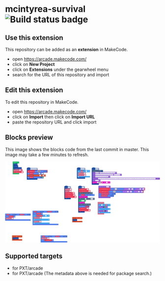 # mcintyrea-survival ![Build status badge](https://github.com/mcintyre-a/mcintyrea-survival/workflows/MakeCode/badge.svg)



## Use this extension

This repository can be added as an **extension** in MakeCode.

* open https://arcade.makecode.com/
* click on **New Project**
* click on **Extensions** under the gearwheel menu
* search for the URL of this repository and import

## Edit this extension

To edit this repository in MakeCode.

* open https://arcade.makecode.com/
* click on **Import** then click on **Import URL**
* paste the repository URL and click import

## Blocks preview

This image shows the blocks code from the last commit in master.
This image may take a few minutes to refresh.

![A rendered view of the blocks](https://github.com/mcintyre-a/mcintyrea-survival/raw/master/.makecode/blocks.png)

## Supported targets

* for PXT/arcade
* for PXT/arcade
(The metadata above is needed for package search.)

